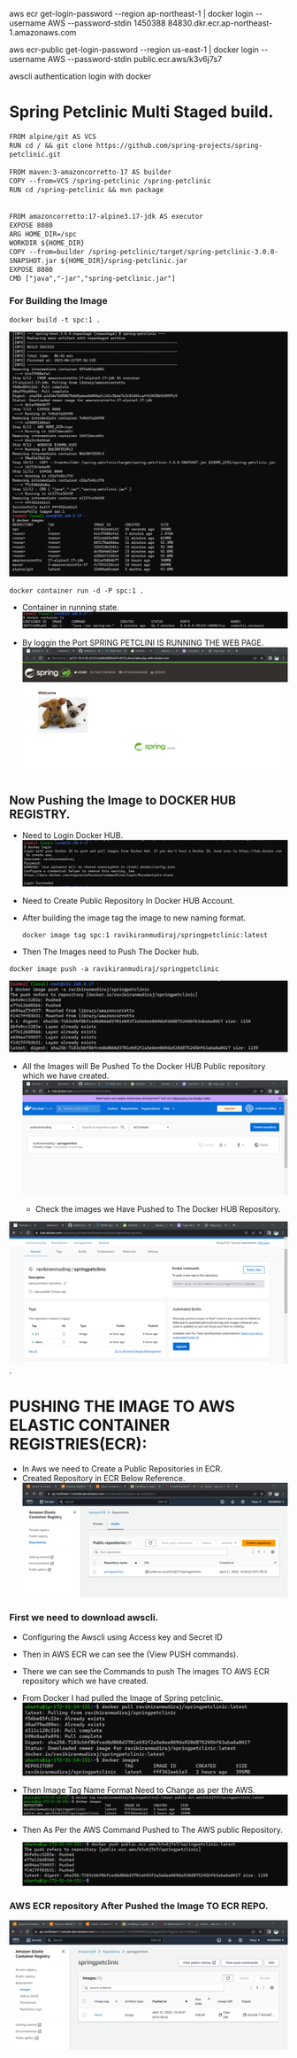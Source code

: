 aws ecr get-login-password --region ap-northeast-1 | docker login --username AWS --password-stdin  1450388
84830.dkr.ecr.ap-northeast-1.amazonaws.com

aws ecr-public get-login-password --region us-east-1 | docker login --username AWS --password-stdin public.ecr.aws/k3v6j7s7

awscli authentication login with docker 


# Spring Petclinic Multi Staged build.

```
FROM alpine/git AS VCS
RUN cd / && git clone https://github.com/spring-projects/spring-petclinic.git

FROM maven:3-amazoncorretto-17 AS builder
COPY --from=VCS /spring-petclinic /spring-petclinic
RUN cd /spring-petclinic && mvn package


FROM amazoncorretto:17-alpine3.17-jdk AS executor
EXPOSE 8080
ARG HOME_DIR=/spc
WORKDIR ${HOME_DIR}
COPY --from=builder /spring-petclinic/target/spring-petclinic-3.0.0-SNAPSHOT.jar ${HOME_DIR}/spring-petclinic.jar
EXPOSE 8080
CMD ["java","-jar","spring-petclinic.jar"]
```

### For Building the Image
```
docker build -t spc:1 .
``` 

![preview](images/spc1.png)

```
docker container run -d -P spc:1 .
```
* Container in running state.
  ![preview](images/spc2.png)

* By loggin the Port SPRING PETCLINI IS RUNNING THE WEB PAGE.
![preview](images/spc3.png)

## Now Pushing the Image to DOCKER HUB REGISTRY.

* Need to Login Docker HUB.
![preview](images/spc4.png)

* Need to Create Public Repository In Docker HUB Account.
  
* After building the image tag the image to new naming format.
  ```
  docker image tag spc:1 ravikiranmudiraj/springpetclinic:latest
  ```

* Then The Images need to Push The Docker hub.

```
docker image push -a ravikiranmudiraj/springpetclinic
```
![preview](images/spc5.png)

* All the Images will Be Pushed To the Docker HUB Public repository which we have created.
  ![preview](images/spc6.png)

  * Check the images we Have Pushed to The Docker HUB Repository.

![preview](images/spc7.png).


# PUSHING THE IMAGE TO AWS ELASTIC CONTAINER REGISTRIES(ECR):

* In Aws we need to Create a Public Repositories in ECR.
* Created Repository in ECR Below Reference.
  ![preview](images/spc8.png)

### First we need to download awscli.
* Configuring the Awscli using Access key and Secret ID

* Then in AWS ECR we can see the (View PUSH commands).
* There we can see the Commands to push The images TO AWS ECR repository which we have created.
* From Docker I had pulled the Image of Spring petclinic.
![preview](images/spc9.png)

* Then Image Tag Name Format Need to Change as per the AWS.
  ![preview](images/spc11.png)
* Then As Per the AWS Command Pushed to The AWS public Repository.
  
  ![preview](images/spc10.png)

### AWS ECR repository After Pushed the Image TO ECR REPO.
![preview](images/spc12.png)


